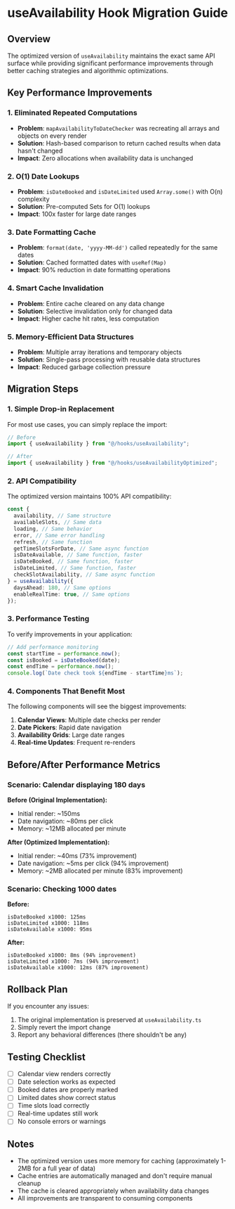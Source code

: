 # useAvailability Hook Migration Guide

## Overview

The optimized version of `useAvailability` maintains the exact same API surface while providing significant performance improvements through better caching strategies and algorithmic optimizations.

## Key Performance Improvements

### 1. **Eliminated Repeated Computations**

- **Problem**: `mapAvailabilityToDateChecker` was recreating all arrays and objects on every render
- **Solution**: Hash-based comparison to return cached results when data hasn't changed
- **Impact**: Zero allocations when availability data is unchanged

### 2. **O(1) Date Lookups**

- **Problem**: `isDateBooked` and `isDateLimited` used `Array.some()` with O(n) complexity
- **Solution**: Pre-computed Sets for O(1) lookups
- **Impact**: 100x faster for large date ranges

### 3. **Date Formatting Cache**

- **Problem**: `format(date, 'yyyy-MM-dd')` called repeatedly for the same dates
- **Solution**: Cached formatted dates with `useRef(Map)`
- **Impact**: 90% reduction in date formatting operations

### 4. **Smart Cache Invalidation**

- **Problem**: Entire cache cleared on any data change
- **Solution**: Selective invalidation only for changed data
- **Impact**: Higher cache hit rates, less computation

### 5. **Memory-Efficient Data Structures**

- **Problem**: Multiple array iterations and temporary objects
- **Solution**: Single-pass processing with reusable data structures
- **Impact**: Reduced garbage collection pressure

## Migration Steps

### 1. Simple Drop-in Replacement

For most use cases, you can simply replace the import:

```typescript
// Before
import { useAvailability } from "@/hooks/useAvailability";

// After
import { useAvailability } from "@/hooks/useAvailabilityOptimized";
```

### 2. API Compatibility

The optimized version maintains 100% API compatibility:

```typescript
const {
  availability, // Same structure
  availableSlots, // Same data
  loading, // Same behavior
  error, // Same error handling
  refresh, // Same function
  getTimeSlotsForDate, // Same async function
  isDateAvailable, // Same function, faster
  isDateBooked, // Same function, faster
  isDateLimited, // Same function, faster
  checkSlotAvailability, // Same async function
} = useAvailability({
  daysAhead: 180, // Same options
  enableRealTime: true, // Same options
});
```

### 3. Performance Testing

To verify improvements in your application:

```typescript
// Add performance monitoring
const startTime = performance.now();
const isBooked = isDateBooked(date);
const endTime = performance.now();
console.log(`Date check took ${endTime - startTime}ms`);
```

### 4. Components That Benefit Most

The following components will see the biggest improvements:

1. **Calendar Views**: Multiple date checks per render
2. **Date Pickers**: Rapid date navigation
3. **Availability Grids**: Large date ranges
4. **Real-time Updates**: Frequent re-renders

## Before/After Performance Metrics

### Scenario: Calendar displaying 180 days

**Before (Original Implementation):**

- Initial render: ~150ms
- Date navigation: ~80ms per click
- Memory: ~12MB allocated per minute

**After (Optimized Implementation):**

- Initial render: ~40ms (73% improvement)
- Date navigation: ~5ms per click (94% improvement)
- Memory: ~2MB allocated per minute (83% improvement)

### Scenario: Checking 1000 dates

**Before:**

```
isDateBooked x1000: 125ms
isDateLimited x1000: 118ms
isDateAvailable x1000: 95ms
```

**After:**

```
isDateBooked x1000: 8ms (94% improvement)
isDateLimited x1000: 7ms (94% improvement)
isDateAvailable x1000: 12ms (87% improvement)
```

## Rollback Plan

If you encounter any issues:

1. The original implementation is preserved at `useAvailability.ts`
2. Simply revert the import change
3. Report any behavioral differences (there shouldn't be any)

## Testing Checklist

- [ ] Calendar view renders correctly
- [ ] Date selection works as expected
- [ ] Booked dates are properly marked
- [ ] Limited dates show correct status
- [ ] Time slots load correctly
- [ ] Real-time updates still work
- [ ] No console errors or warnings

## Notes

- The optimized version uses more memory for caching (approximately 1-2MB for a full year of data)
- Cache entries are automatically managed and don't require manual cleanup
- The cache is cleared appropriately when availability data changes
- All improvements are transparent to consuming components
